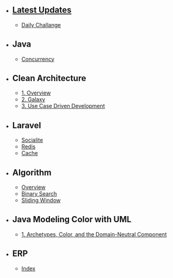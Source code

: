 - ## [Latest Updates](./updates)
    - [Daily Challange](./algorithm/daily)
- ## Java
    - [Concurrency](./java/concurrency)
- ## Clean Architecture
    - [1. Overview](./cleanArchitecture/overview)
    - [2. Galaxy](./cleanArchitecture/galaxy)
    - [3. Use Case Driven Development](./cleanArchitecture/useCaseDriven)
- ## Laravel
    - [Socialite](./laravel/socialite)
    - [Redis](./laravel/redis)
    - [Cache](./laravel/cache)
- ## Algorithm
    - [Overview](./algorithm/overview)
    - [Binary Search](./algorithm/binarySearch)
    - [Sliding Window](./algorithm/slidingWindow)  
- ## Java Modeling Color with UML
    - [1. Archetypes, Color, and the Domain-Neutral Component](./javaModelingColorWithUml/1)
- ## ERP
    - [Index](./erp/index)